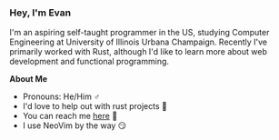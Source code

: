 ### Hey, I'm Evan
I'm an aspiring self-taught programmer in the US, studying Computer Engineering at University of Illinois Urbana Champaign. Recently I've primarily worked with Rust, although I'd like to learn more about web development and functional programming.

**About Me**
- Pronouns: He/Him ♂️
- I'd love to help out with rust projects 🦀
- You can reach me [here](https://github.com/EvanCMcPheron/EvanCMcPheron/issues) 📧
- I use NeoVim by the way 😏
